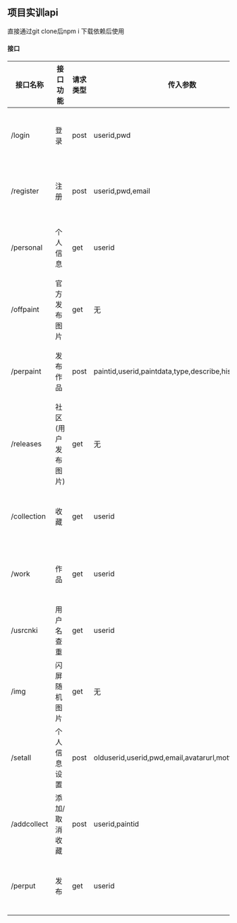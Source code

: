 ## 项目实训api

直接通过git clone后npm i 下载依赖后使用

#### 接口

| 接口名称  | 接口功能  | 请求类型 | 传入参数 | 返回样式 |
| ----- | ----- | ----- | ----- | ----- |
| /login    | 登录        | post | userid,pwd | { state: '', message: '', content: true or false } |
| /register | 注册        | post | userid,pwd,email | { state: '', message: '', content: true or false } |
| /personal | 个人信息    | get  | userid | { state: '', message: '', content: json对象 } |
| /offpaint | 官方发布图片 | get  | 无    | { state: '', message: '', content: json对象 } |
| /perpaint | 发布作品 | post | paintid,userid,paintdata,type,describe,history,col,raw | { state: '', message: '', content: json对象 } |
| /releases | 社区 (用户发布图片) | get  | 无 | { state: '', message: '', content: json对象 } |
| /collection | 收藏      | get  | userid | { state: '', message: '', content: json对象 } |
| /work     | 作品        | get  | userid | { state: '', message: '', content: json对象 } |
| /usrcnki  | 用户名查重   | get  | userid | { state: '', message: '', content: true or false } |
| /img      | 闪屏随机图片 | get  | 无    | 图片 |
| /setall   | 个人信息设置 | post  | olduserid,userid,pwd,email,avatarurl,motto    | { state: '', message: '', content: true or false } |
| /addcollect | 添加/取消 收藏   | post  | userid,paintid    | { state: '', message: '', content: true or false } |
| /perput | 发布   | get  | userid    | { state: '', message: '', content: json对象 } |
